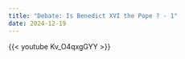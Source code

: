 ```yaml
---
title: "Debate: Is Benedict XVI the Pope ? - 1"
date: 2024-12-19
---
```


{{< youtube Kv_O4qxgGYY >}}
